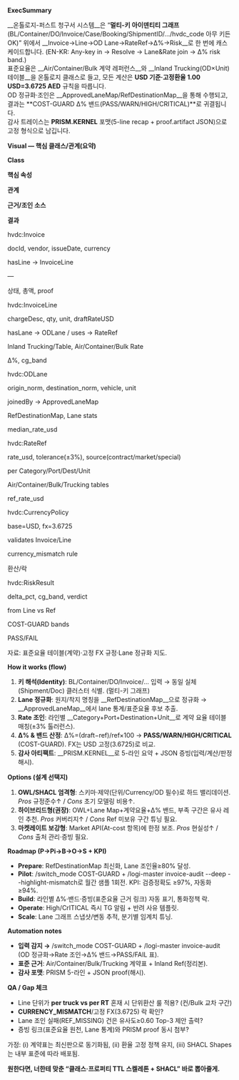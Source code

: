 __ExecSummary__

__온톨로지\-퍼스트 청구서 시스템__은 “__멀티\-키 아이덴티티 그래프__\(BL/Container/DO/Invoice/Case/Booking/ShipmentID/…/hvdc\_code 아무 키든 OK\)” 위에서 __Invoice→Line→OD Lane→RateRef→Δ%→Risk__로 한 번에 캐스케이드합니다\. \(EN\-KR: Any\-key in → Resolve → Lane&Rate join → Δ% risk band\.\)  
표준요율은 __Air/Container/Bulk 계약 레퍼런스__와 __Inland Trucking\(OD×Unit\) 테이블__을 온톨로지 클래스로 들고, 모든 계산은 __USD 기준·고정환율 1\.00 USD=3\.6725 AED__ 규칙을 따릅니다\.   
OD 정규화·조인은 __ApprovedLaneMap/RefDestinationMap__을 통해 수행되고, 결과는 \*\*COST\-GUARD Δ% 밴드\(PASS/WARN/HIGH/CRITICAL\)\*\*로 귀결됩니다\.   
감사 트레이스는 __PRISM\.KERNEL__ 포맷\(5\-line recap \+ proof\.artifact JSON\)으로 고정 형식으로 남깁니다\. 

__Visual — 핵심 클래스/관계\(요약\)__

__Class__

__핵심 속성__

__관계__

__근거/조인 소스__

__결과__

hvdc:Invoice

docId, vendor, issueDate, currency

hasLine → InvoiceLine

—

상태, 총액, proof

hvdc:InvoiceLine

chargeDesc, qty, unit, draftRateUSD

hasLane → ODLane / uses → RateRef

Inland Trucking/Table, Air/Container/Bulk Rate

Δ%, cg\_band

hvdc:ODLane

origin\_norm, destination\_norm, vehicle, unit

joinedBy → ApprovedLaneMap

RefDestinationMap, Lane stats

median\_rate\_usd

hvdc:RateRef

rate\_usd, tolerance\(±3%\), source\(contract/market/special\)

per Category/Port/Dest/Unit

Air/Container/Bulk/Trucking tables

ref\_rate\_usd

hvdc:CurrencyPolicy

base=USD, fx=3\.6725

validates Invoice/Line

currency\_mismatch rule

환산/락

hvdc:RiskResult

delta\_pct, cg\_band, verdict

from Line vs Ref

COST\-GUARD bands

PASS/FAIL

자료: 표준요율 테이블\(계약\)·고정 FX 규정·Lane 정규화 지도\. 

__How it works \(flow\)__

1. __키 해석\(Identity\)__: BL/Container/DO/Invoice/… 입력 → 동일 실체\(Shipment/Doc\) 클러스터 식별\. \(멀티\-키 그래프\)
2. __Lane 정규화__: 원지/착지 명칭을 __RefDestinationMap__으로 정규화 → __ApprovedLaneMap__에서 lane 통계/표준요율 후보 추출\. 
3. __Rate 조인__: 라인별 __Category\+Port\+Destination\+Unit__로 계약 요율 테이블 매칭\(±3% 톨러런스\)\. 
4. __Δ% & 밴드 산정__: Δ%=\(draft−ref\)/ref×100 → __PASS/WARN/HIGH/CRITICAL__ \(COST\-GUARD\)\. FX는 USD 고정\(3\.6725\)로 비교\. 
5. __감사 아티팩트__: __PRISM\.KERNEL__로 5\-라인 요약 \+ JSON 증빙\(입력/계산/판정 해시\)\. 

__Options \(설계 선택지\)__

1. __OWL/SHACL 엄격형__: 스키마·제약\(단위/Currency/OD 필수\)로 하드 밸리데이션\. *Pros* 규정준수↑ / *Cons* 초기 모델링 비용↑\.
2. __하이브리드형\(권장\)__: OWL\+Lane Map\+계약요율\+Δ% 밴드, 부족 구간은 유사 레인 추천\. *Pros* 커버리지↑ / *Cons* Ref 미보유 구간 튜닝 필요\. 
3. __마켓레이트 보강형__: Market API\(At\-cost 항목\)에 한정 보조\. *Pros* 현실성↑ / *Cons* 출처 관리·증빙 필요\.

__Roadmap \(P→Pi→B→O→S \+ KPI\)__

- __Prepare__: RefDestinationMap 최신화, Lane 조인율≥80% 달성\. 
- __Pilot__: /switch\_mode COST\-GUARD \+ /logi\-master invoice\-audit \-\-deep \-\-highlight\-mismatch로 월간 샘플 1회전\. KPI: 검증정확도 ≥97%, 자동화 ≥94%\. 
- __Build__: 라인별 Δ%·밴드·증빙\(표준요율 근거 링크\) 자동 표기, 통화정책 락\. 
- __Operate__: High/CrITICAL 즉시 TG 알림 \+ 반려 사유 템플릿\. 
- __Scale__: Lane 그래프 스냅샷/변동 추적, 분기별 임계치 튜닝\. 

__Automation notes__

- __입력 감지 →__ /switch\_mode COST\-GUARD \+ /logi\-master invoice\-audit \(OD 정규화→Rate 조인→Δ% 밴드→PASS/FAIL 표\)\. 
- __표준 근거__: Air/Container/Bulk/Trucking 계약표 \+ Inland Ref\(정리본\)\. 
- __감사 포맷__: PRISM 5\-라인 \+ JSON proof\(해시\)\. 

__QA / Gap 체크__

- Line 단위가 __per truck vs per RT__ 혼재 시 단위환산 룰 적용? \(컨/Bulk 교차 구간\) 
- __CURRENCY\_MISMATCH__/고정 FX\(3\.6725\) 락 확인? 
- Lane 조인 실패\(REF\_MISSING\) 건은 유사도≥0\.60 Top\-3 제안 출력? 
- 증빙 링크\(표준요율 원천, Lane 통계\)와 PRISM proof 동시 첨부? 

가정: \(i\) 계약표는 최신판으로 동기화됨, \(ii\) 환율 고정 정책 유지, \(iii\) SHACL Shapes는 내부 표준에 따라 배포됨\.

__원한다면, 너한테 맞춘 “클래스·프로퍼티 TTL 스켈레톤 \+ SHACL” 바로 뽑아줄게\.__

